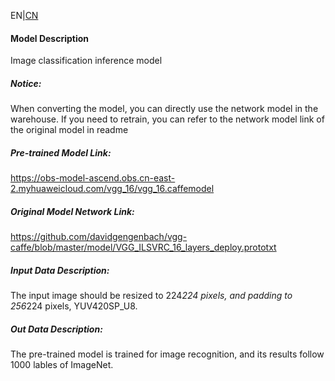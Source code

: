 EN|[CN](README.osc.md)
#### Model Description
Image classification inference model

##### Notice:
When converting the model, you can directly use the network model in the warehouse. If you need to retrain, you can refer to the network model link of the original model in readme

##### Pre-trained Model Link:
https://obs-model-ascend.obs.cn-east-2.myhuaweicloud.com/vgg_16/vgg_16.caffemodel

##### Original Model Network Link:
https://github.com/davidgengenbach/vgg-caffe/blob/master/model/VGG_ILSVRC_16_layers_deploy.prototxt

##### Input Data Description:
The input image should be resized to 224*224 pixels, and padding to 256*224 pixels, YUV420SP_U8.

##### Out Data Description:
The pre-trained model is trained for image recognition, and its results follow 1000 lables of ImageNet.

